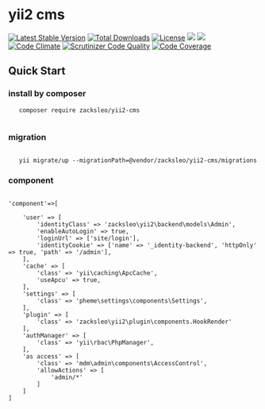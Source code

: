 # yii2 cms

[![Latest Stable Version](https://poser.pugx.org/zacksleo/yii2-cms/version)](https://packagist.org/packages/zacksleo/yii2-cms)
[![Total Downloads](https://poser.pugx.org/zacksleo/yii2-cms/downloads)](https://packagist.org/packages/zacksleo/yii2-cms)
[![License](https://poser.pugx.org/zacksleo/yii2-cms/license)](https://packagist.org/packages/zacksleo/yii2-cms)
![](https://styleci.io/repos/81707082/shield?branch=master)
![](https://api.travis-ci.org/zacksleo/yii2-cms.svg?branch=master)
[![Code Climate](https://img.shields.io/codeclimate/github/zacksleo/yii2-cms.svg)]()
[![Scrutinizer Code Quality](https://scrutinizer-ci.com/g/zacksleo/yii2-cms/badges/quality-score.png?b=master)](https://scrutinizer-ci.com/g/zacksleo/yii2-cms/?branch=master)
[![Code Coverage](https://scrutinizer-ci.com/g/zacksleo/yii2-cms/badges/coverage.png?b=master)](https://scrutinizer-ci.com/g/zacksleo/yii2-cms/?branch=master)

## Quick Start

### install by composer

```
   composer require zacksleo/yii2-cms
   
```
### migration

```

   yii migrate/up --migrationPath=@vendor/zacksleo/yii2-cms/migrations

```

### component

```

'component'=>[
        
    'user' => [
        'identityClass' => 'zacksleo\yii2\backend\models\Admin',
        'enableAutoLogin' => true,
        'loginUrl' => ['site/login'],
        'identityCookie' => ['name' => '_identity-backend', 'httpOnly' => true, 'path' => '/admin'],
    ],
    'cache' => [
        'class' => 'yii\caching\ApcCache',
        'useApcu' => true,
    ],
    'settings' => [
        'class' => 'pheme\settings\components\Settings',
    ],
    'plugin' => [
        'class' => 'zacksleo\yii2\plugin\components.HookRender'
    ],
    'authManager' => [
        'class' => 'yii\rbac\PhpManager',
    ],
    'as access' => [
        'class' => 'mdm\admin\components\AccessControl',
        'allowActions' => [
            'admin/*'
        ]
    ]
]

```
